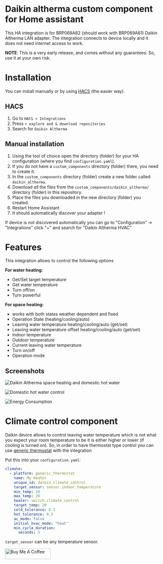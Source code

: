 # Daikin altherma custom component for Home assistant

This HA integration is for BRP069A62 (should work with BRP069A61) Daikin Altherma LAN adapter.
The integration connects to device locally and it does not need internet access to work.

**NOTE**: This is a very early release, and comes without any guarantees. So, use it at your own risk.

# Installation

You can install manually or by using [HACS](https://hacs.xyz/) (the easier way). 
## HACS

1. Go to `HACS > Integrations`
2. Press `+ explore and & download repositories`
3. Search for `Daikin Altherma`


## Manual installation

1. Using the tool of choice open the directory (folder) for your HA configuration (where you find `configuration.yaml`).
2. If you do not have a `custom_components` directory (folder) there, you need to create it.
3. In the `custom_components` directory (folder) create a new folder called `daikin_altherma`.
4. Download _all_ the files from the `custom_components/daikin_altherma/` directory (folder) in this repository.
5. Place the files you downloaded in the new directory (folder) you created.
6. Restart Home Assistant
7. It should automatically discover your adapter !

If device is not discovered automatically you can go to "Configuration" -> "Integrations" click "+" and search for "Daikin Altherma HVAC"


# Features

This integration allows to control the following options

**For water heating:**
 - Get/Set target temperature
 - Get water temperature
 - Turn off/on
 - Turn powerful

**For space heating:**
 - works with both states weather dependent and fixed
 - Operation State (heating/cooling/auto)
 - Leaving water temperature heating/cooling/auto (get/set)
 - Leaving water temperature offset heating/cooling/auto (get/set)
 - Indoor temperature
 - Outdoor temperature
 - Current leaving water temperature
 - Turn on/off
 - Operation mode

## Screenshots

![Daikin Altherma space heating and domestic hot water](https://raw.githubusercontent.com/tadasdanielius/daikin_altherma/main/img/ha_altherma1.png)

![Domestic hot water control](https://raw.githubusercontent.com/tadasdanielius/daikin_altherma/main/img/ha_altherma2.png)

![Energy Consumption](https://github.com/tadasdanielius/daikin_altherma/blob/main/img/HA_energy_consumption_sensor.png)

# Climate control component

Daikin device allows to control leaving water temperature which is not what you expect your room temperature to be it is either higher or lower (if cooling is turned on). 
So, in order to have thermostat type control you can use [generic thermostat](https://www.home-assistant.io/integrations/generic_thermostat/) with the integration

Put this into your `configuration.yaml`:

```yaml
climate:
  - platform: generic_thermostat
    name: My Heater
    unique_id: daikin_climate_control
    target_sensor: sensor.indoor_temperature
    min_temp: 18
    max_temp: 26
    heater: switch.climate_control
    target_temp: 20
    cold_tolerance: 0.3
    hot_tolerance: 0.3
    ac_mode: false
    initial_hvac_mode: "heat"
    min_cycle_duration:
      seconds: 5
``` 

`target_sensor` can be any temperature sensor. 


<a href="https://www.buymeacoffee.com/buymeacoff7" target="_blank"><img src="https://cdn.buymeacoffee.com/buttons/default-black.png" width="150px" height="35px" alt="Buy Me A Coffee" style="height: 35px !important;width: 150px !important;" ></a>
